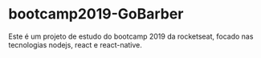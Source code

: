 # bootcamp2019-GoBarber

Este é um projeto de estudo do bootcamp 2019 da rocketseat, focado nas tecnologias nodejs, react e react-native.
